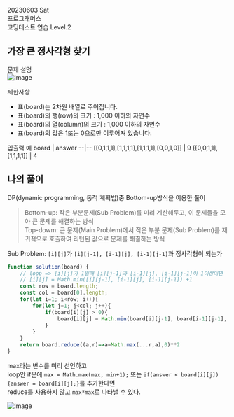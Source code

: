 20230603 Sat  
프로그래머스  
코딩테스트 연습 Level.2  

가장 큰 정사각형 찾기
---
문제 설명  
![image](https://github.com/eunseolYun/TIL/assets/97269267/f420a53a-3c29-459d-8039-8aadb7bf8237)

제한사항
- 표(board)는 2차원 배열로 주어집니다.
- 표(board)의 행(row)의 크기 : 1,000 이하의 자연수
- 표(board)의 열(column)의 크기 : 1,000 이하의 자연수
- 표(board)의 값은 1또는 0으로만 이루어져 있습니다.

입출력 예
board	| answer
--|--
[[0,1,1,1],[1,1,1,1],[1,1,1,1],[0,0,1,0]]	| 9
[[0,0,1,1],[1,1,1,1]]	| 4

나의 풀이
---  
DP(dynamic programming, 동적 계획법)중 Bottom-up방식을 이용한 풀이   
> Bottom-up: 작은 부분문제(Sub Problem)를 미리 계산해두고, 이 문제들을 모아 큰 문제를 해결하는 방식  
> Top-dowm: 큰 문제(Main Problem)에서 작은 부분 문제(Sub Problem)를 재귀적으로 호출하여 리턴된 값으로 문제를 해결하는 방식  

Sub Problem: `[i][j]`가 `[i][j-1], [i-1][j], [i-1][j-1]`과 정사각형이 되는가  

```jsx
function solution(board) {
    // loop => [i][j]가 1일때 [i][j-1]과 [i-1][j], [i-1][j-1]이 1이상이면
    // [i][j] = Math.min([i][j-1], [i-1][j], [i-1][j-1]) +1
    const row = board.length;
    const col = board[0].length;    
    for(let i=1; i<row; i++){
        for(let j=1; j<col; j++){
            if(board[i][j] > 0){
                board[i][j] = Math.min(board[i][j-1], board[i-1][j-1], board[i-1][j]) +1;
            }
        }
    }
    return board.reduce((a,r)=>a=Math.max(...r,a),0)**2
}
```
max라는 변수를 미리 선언하고  
loop안 if문에 `max = Math.max(max, min+1);` 또는 `if(answer < board[i][j]){answer = board[i][j];}`를 추가한다면  
reduce를 사용하지 않고 `max*max`로 나타낼 수 있다.  


![image](https://github.com/eunseolYun/TIL/assets/97269267/97a08f4e-715a-4369-8dd0-c1cd7895ee2f)

